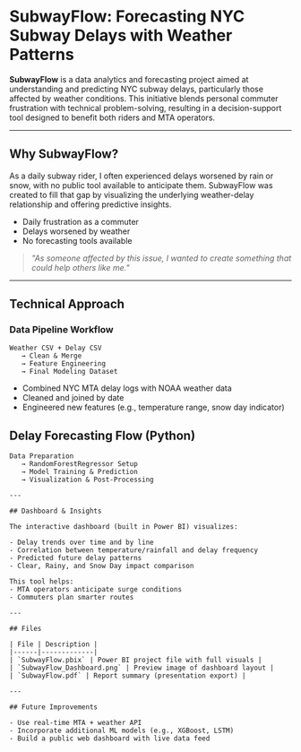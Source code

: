 # SubwayFlow: Forecasting NYC Subway Delays with Weather Patterns

**SubwayFlow** is a data analytics and forecasting project aimed at understanding and predicting NYC subway delays, particularly those affected by weather conditions. This initiative blends personal commuter frustration with technical problem-solving, resulting in a decision-support tool designed to benefit both riders and MTA operators.

---

## Why SubwayFlow?

As a daily subway rider, I often experienced delays worsened by rain or snow, with no public tool available to anticipate them. SubwayFlow was created to fill that gap by visualizing the underlying weather-delay relationship and offering predictive insights.

- Daily frustration as a commuter  
- Delays worsened by weather  
- No forecasting tools available  

> *"As someone affected by this issue, I wanted to create something that could help others like me."*

---

## Technical Approach

### Data Pipeline Workflow

```
Weather CSV + Delay CSV 
   → Clean & Merge 
   → Feature Engineering 
   → Final Modeling Dataset
```

- Combined NYC MTA delay logs with NOAA weather data  
- Cleaned and joined by date  
- Engineered new features (e.g., temperature range, snow day indicator)

## Delay Forecasting Flow (Python)

```
Data Preparation 
   → RandomForestRegressor Setup 
   → Model Training & Prediction 
   → Visualization & Post-Processing

---

## Dashboard & Insights

The interactive dashboard (built in Power BI) visualizes:

- Delay trends over time and by line
- Correlation between temperature/rainfall and delay frequency
- Predicted future delay patterns
- Clear, Rainy, and Snow Day impact comparison

This tool helps:
- MTA operators anticipate surge conditions
- Commuters plan smarter routes

---

## Files

| File | Description |
|------|-------------|
| `SubwayFlow.pbix` | Power BI project file with full visuals |
| `SubwayFlow_Dashboard.png` | Preview image of dashboard layout |
| `SubwayFlow.pdf` | Report summary (presentation export) |

---

## Future Improvements

- Use real-time MTA + weather API
- Incorporate additional ML models (e.g., XGBoost, LSTM)
- Build a public web dashboard with live data feed
